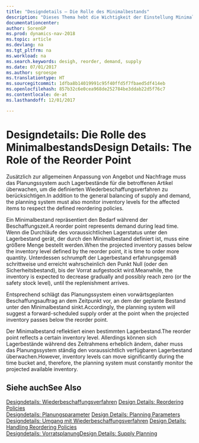 ```yaml
---
title: "Designdetails – Die Rolle des Minimalbestands"
description: "Dieses Thema hebt die Wichtigkeit der Einstellung Minimalbed hervor, damit Sie wissen, wann Sie den Bestand erneuern müssen."
documentationcenter: 
author: SorenGP
ms.prod: dynamics-nav-2018
ms.topic: article
ms.devlang: na
ms.tgt_pltfrm: na
ms.workload: na
ms.search.keywords: desigh, reorder, demand, supply
ms.date: 07/01/2017
ms.author: sgroespe
ms.translationtype: HT
ms.sourcegitcommit: 1dfba8b14019991c95f40ffd5f7fbaed5df414eb
ms.openlocfilehash: 857b32c6e0cea968de252784be3ddab22d5f76c7
ms.contentlocale: de-at
ms.lasthandoff: 12/01/2017

---
```

# <a name="design-details-the-role-of-the-reorder-point"></a><span data-ttu-id="2bab7-103">Designdetails: Die Rolle des Minimalbestands</span><span class="sxs-lookup"><span data-stu-id="2bab7-103">Design Details: The Role of the Reorder Point</span></span>
<span data-ttu-id="2bab7-104">Zusätzlich zur allgemeinen Anpassung von Angebot und Nachfrage muss das Planungssystem auch Lagerbestände für die betroffenen Artikel überwachen, um die definierten Wiederbeschaffungsverfahren zu berücksichtigen.</span><span class="sxs-lookup"><span data-stu-id="2bab7-104">In addition to the general balancing of supply and demand, the planning system must also monitor inventory levels for the affected items to respect the defined reordering policies.</span></span>  
  
<span data-ttu-id="2bab7-105">Ein Minimalbestand repräsentiert den Bedarf während der Beschaffungszeit.</span><span class="sxs-lookup"><span data-stu-id="2bab7-105">A reorder point represents demand during lead time.</span></span> <span data-ttu-id="2bab7-106">Wenn die Durchläufe des voraussichtlichen Lagerstatus unter den Lagerbestand gerät, der durch den Minimalbestand definiert ist, muss eine größere Menge bestellt werden.</span><span class="sxs-lookup"><span data-stu-id="2bab7-106">When the projected inventory passes below the inventory level defined by the reorder point, it is time to order more quantity.</span></span> <span data-ttu-id="2bab7-107">Unterdessen schrumpft der Lagerbestand erfahrungsgemäß schrittweise und erreicht wahrscheinlich den Punkt Null (oder den Sicherheitsbestand), bis der Vorrat aufgestockt wird.</span><span class="sxs-lookup"><span data-stu-id="2bab7-107">Meanwhile, the inventory is expected to decrease gradually and possibly reach zero (or the safety stock level), until the replenishment arrives.</span></span>  
  
<span data-ttu-id="2bab7-108">Entsprechend schlägt das Planungssystem einen vorwärtsgeplanten Beschaffungsauftrag an dem Zeitpunkt vor, an dem der geplante Bestand unter den Minimalbestand sinkt.</span><span class="sxs-lookup"><span data-stu-id="2bab7-108">Accordingly, the planning system will suggest a forward-scheduled supply order at the point when the projected inventory passes below the reorder point.</span></span>  
  
<span data-ttu-id="2bab7-109">Der Minimalbestand reflektiert einen bestimmten Lagerbestand.</span><span class="sxs-lookup"><span data-stu-id="2bab7-109">The reorder point reflects a certain inventory level.</span></span> <span data-ttu-id="2bab7-110">Allerdings können sich Lagerbestände während des Zeitrahmens erheblich ändern, daher muss das Planungssystem ständig den voraussichtlich verfügbaren Lagerbestand überwachen.</span><span class="sxs-lookup"><span data-stu-id="2bab7-110">However, inventory levels can move significantly during the time bucket and, therefore, the planning system must constantly monitor the projected available inventory.</span></span>  
  
## <a name="see-also"></a><span data-ttu-id="2bab7-111">Siehe auch</span><span class="sxs-lookup"><span data-stu-id="2bab7-111">See Also</span></span>  
<span data-ttu-id="2bab7-112">[Designdetails: Wiederbeschaffungsverfahren](design-details-reordering-policies.md) </span><span class="sxs-lookup"><span data-stu-id="2bab7-112">[Design Details: Reordering Policies](design-details-reordering-policies.md) </span></span>  
<span data-ttu-id="2bab7-113">[Designdetails: Planungsparameter](design-details-planning-parameters.md) </span><span class="sxs-lookup"><span data-stu-id="2bab7-113">[Design Details: Planning Parameters](design-details-planning-parameters.md) </span></span>  
<span data-ttu-id="2bab7-114">[Designdetails: Umgang mit Wiederbeschaffungsverfahren](design-details-handling-reordering-policies.md) </span><span class="sxs-lookup"><span data-stu-id="2bab7-114">[Design Details: Handling Reordering Policies](design-details-handling-reordering-policies.md) </span></span>  
[<span data-ttu-id="2bab7-115">Designdetails: Vorratsplanung</span><span class="sxs-lookup"><span data-stu-id="2bab7-115">Design Details: Supply Planning</span></span>](design-details-supply-planning.md)
